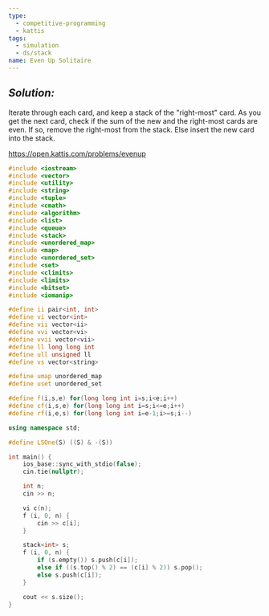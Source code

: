 ```yaml
---
type:
  - competitive-programming
  - kattis
tags:
  - simulation
  - ds/stack
name: Even Up Solitaire
---
```

## _Solution:_
Iterate through each card, and keep a stack of the "right-most" card. As you get the next card, check if the sum of the new and the right-most cards are even. If so, remove the right-most from the stack. Else insert the new card into the stack.

https://open.kattis.com/problems/evenup
```cpp
#include <iostream>
#include <vector>
#include <utility>
#include <string>
#include <tuple>
#include <cmath>
#include <algorithm>
#include <list>
#include <queue>
#include <stack>
#include <unordered_map>
#include <map>
#include <unordered_set>
#include <set>
#include <climits>
#include <limits>
#include <bitset>
#include <iomanip>

#define ii pair<int, int>
#define vi vector<int>
#define vii vector<ii>
#define vvi vector<vi>
#define vvii vector<vii>
#define ll long long int
#define ull unsigned ll
#define vs vector<string>

#define umap unordered_map
#define uset unordered_set

#define f(i,s,e) for(long long int i=s;i<e;i++)
#define cf(i,s,e) for(long long int i=s;i<=e;i++)
#define rf(i,e,s) for(long long int i=e-1;i>=s;i--)

using namespace std;

#define LSOne(S) ((S) & -(S))

int main() {
    ios_base::sync_with_stdio(false);
    cin.tie(nullptr);

    int n;
    cin >> n;

    vi c(n);
    f (i, 0, n) {
        cin >> c[i];
    }

    stack<int> s;
    f (i, 0, n) {
        if (s.empty()) s.push(c[i]);
        else if ((s.top() % 2) == (c[i] % 2)) s.pop();
        else s.push(c[i]);
    }

    cout << s.size();
}
```